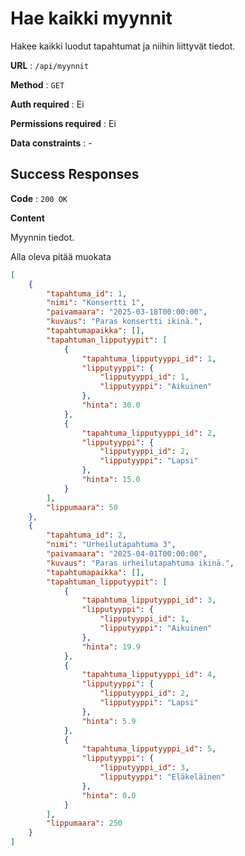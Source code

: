 # Hae kaikki myynnit

Hakee kaikki luodut tapahtumat ja niihin liittyvät tiedot.

**URL** : `/api/myynnit`

**Method** : `GET`

**Auth required** : Ei

**Permissions required** : Ei

**Data constraints** : -

## Success Responses

**Code** : `200 OK`

**Content**

Myynnin tiedot.

Alla oleva pitää muokata

```json
[
    {
        "tapahtuma_id": 1,
        "nimi": "Konsertti 1",
        "paivamaara": "2025-03-18T00:00:00",
        "kuvaus": "Paras konsertti ikinä.",
        "tapahtumapaikka": [],
        "tapahtuman_lipputyypit": [
            {
                "tapahtuma_lipputyyppi_id": 1,
                "lipputyyppi": {
                    "lipputyyppi_id": 1,
                    "lipputyyppi": "Aikuinen"
                },
                "hinta": 30.0
            },
            {
                "tapahtuma_lipputyyppi_id": 2,
                "lipputyyppi": {
                    "lipputyyppi_id": 2,
                    "lipputyyppi": "Lapsi"
                },
                "hinta": 15.0
            }
        ],
        "lippumaara": 50
    },
    {
        "tapahtuma_id": 2,
        "nimi": "Urheilutapahtuma 3",
        "paivamaara": "2025-04-01T00:00:00",
        "kuvaus": "Paras urheilutapahtuma ikinä.",
        "tapahtumapaikka": [],
        "tapahtuman_lipputyypit": [
            {
                "tapahtuma_lipputyyppi_id": 3,
                "lipputyyppi": {
                    "lipputyyppi_id": 1,
                    "lipputyyppi": "Aikuinen"
                },
                "hinta": 19.9
            },
            {
                "tapahtuma_lipputyyppi_id": 4,
                "lipputyyppi": {
                    "lipputyyppi_id": 2,
                    "lipputyyppi": "Lapsi"
                },
                "hinta": 5.9
            },
            {
                "tapahtuma_lipputyyppi_id": 5,
                "lipputyyppi": {
                    "lipputyyppi_id": 3,
                    "lipputyyppi": "Eläkeläinen"
                },
                "hinta": 0.0
            }
        ],
        "lippumaara": 250
    }
]
```